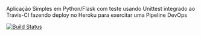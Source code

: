 Aplicação Simples em Python/Flask com teste usando Unittest integrado ao Travis-CI fazendo deploy no Heroku para exercitar uma Pipeline DevOps

[![Build Status](https://app.travis-ci.com/t-moedano/devopslab.svg?branch=main)](https://app.travis-ci.com/t-moedano/devopslab)